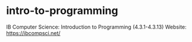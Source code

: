 # intro-to-programming

IB Computer Science: Introduction to Programming (4.3.1-4.3.13)
Website: https://ibcompsci.net/
